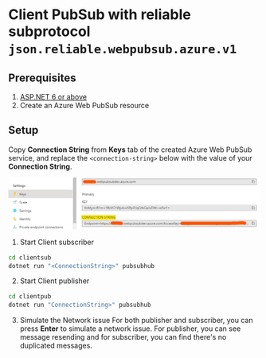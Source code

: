 # Client PubSub with reliable subprotocol `json.reliable.webpubsub.azure.v1`

## Prerequisites

1. [ASP.NET 6 or above](https://docs.microsoft.com/aspnet/core)
2. Create an Azure Web PubSub resource

## Setup

Copy **Connection String** from **Keys** tab of the created Azure Web PubSub service, and replace the `<connection-string>` below with the value of your **Connection String**.

![Connection String](./../../../docs/images/portal_conn.png)

1. Start Client subscriber
```bash
cd clientsub
dotnet run "<ConnectionString>" pubsubhub
```

2. Start Client publisher 
```bash
cd clientpub
dotnet run "ConnectionString>" pubsubhub
```

3. Simulate the Network issue
For both publisher and subscriber, you can press **Enter** to simulate a network issue. For publisher, you can see message resending and for subscriber, you can find there's no duplicated messages.

